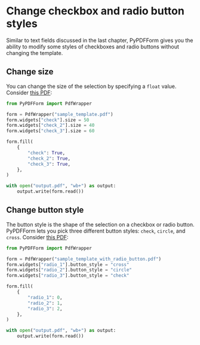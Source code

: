 # Change checkbox and radio button styles

Similar to text fields discussed in the last chapter, PyPDFForm gives you the ability to 
modify some styles of checkboxes and radio buttons without changing the template.

## Change size

You can change the size of the selection by specifying a `float` value. Consider 
[this PDF](https://github.com/BhanuRathore21/PyPDFForm/raw/master/pdf_samples/sample_template.pdf):

```python
from PyPDFForm import PdfWrapper

form = PdfWrapper("sample_template.pdf")
form.widgets["check"].size = 50
form.widgets["check_2"].size = 40
form.widgets["check_3"].size = 60

form.fill(
    {
        "check": True,
        "check_2": True,
        "check_3": True,
    },
)

with open("output.pdf", "wb+") as output:
    output.write(form.read())
```

## Change button style

The button style is the shape of the selection on a checkbox or radio button. PyPDFForm lets you pick 
three different button styles: `check`, `circle`, and `cross`. Consider 
[this PDF](https://github.com/BhanuRathore21/PyPDFForm/raw/master/pdf_samples/sample_template_with_radio_button.pdf):

```python
from PyPDFForm import PdfWrapper

form = PdfWrapper("sample_template_with_radio_button.pdf")
form.widgets["radio_1"].button_style = "cross"
form.widgets["radio_2"].button_style = "circle"
form.widgets["radio_3"].button_style = "check"

form.fill(
    {
        "radio_1": 0,
        "radio_2": 1,
        "radio_3": 2,
    },
)

with open("output.pdf", "wb+") as output:
    output.write(form.read())
```
